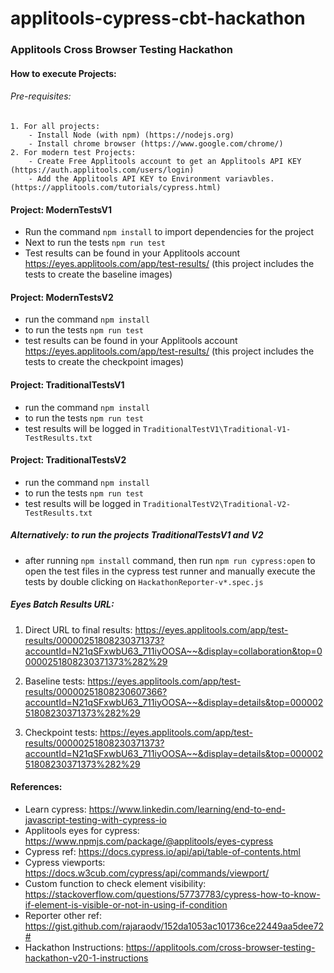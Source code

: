 # applitools-cypress-cbt-hackathon

### Applitools Cross Browser Testing Hackathon

#### How to execute Projects:

###### Pre-requisites: 
    1. For all projects: 
        - Install Node (with npm) (https://nodejs.org​)        
        - Install chrome browser (https://www.google.com/chrome/)
    2. For modern test Projects:
        - Create Free Applitools account to get an Applitools API KEY (https://auth.applitools.com/users/login)
        - Add the Applitools API KEY to Environment variavbles. (https://applitools.com/tutorials/cypress.html) 

#### Project: ModernTestsV1

- Run the command  ```npm install``` to import dependencies for the project
- Next to run the tests  ```npm run test```
- Test results can be found in your Applitools account https://eyes.applitools.com/app/test-results/ 
(this project includes the tests to create the baseline images)

#### Project: ModernTestsV2

- run the command ```npm install```
- to run the tests  ```npm run test```
- test results can be found in your Applitools account https://eyes.applitools.com/app/test-results/ 
(this project includes the tests to create the checkpoint images)

#### Project: TraditionalTestsV1

- run the command ```npm install```
- to run the tests  ```npm run test```
- test results will be logged in ```TraditionalTestV1\Traditional-V1-TestResults.txt```

#### Project: TraditionalTestsV2

- run the command ```npm install```
- to run the tests  ```npm run test```
- test results will be logged in ```TraditionalTestV2\Traditional-V2-TestResults.txt```

 ##### Alternatively: to run the projects TraditionalTestsV1 and V2
  - after running ```npm install``` command, then run ``` npm run cypress:open ``` to open the test files in the cypress test runner and manually execute the tests by double clicking on ```HackathonReporter-v*.spec.js```

##### Eyes Batch Results URL:
1. Direct URL to final results: https://eyes.applitools.com/app/test-results/00000251808230371373?accountId=N21qSFxwbU63_711iyOOSA~~&display=collaboration&top=00000251808230371373%282%29

2. Baseline tests: https://eyes.applitools.com/app/test-results/00000251808230607366?accountId=N21qSFxwbU63_711iyOOSA~~&display=details&top=00000251808230371373%282%29


3. Checkpoint tests: https://eyes.applitools.com/app/test-results/00000251808230371373?accountId=N21qSFxwbU63_711iyOOSA~~&display=details&top=00000251808230371373%282%29

#### References:
- Learn cypress: https://www.linkedin.com/learning/end-to-end-javascript-testing-with-cypress-io
- Applitools eyes for cypress: https://www.npmjs.com/package/@applitools/eyes-cypress
- Cypress ref: https://docs.cypress.io/api/api/table-of-contents.html
- Cypress viewports: https://docs.w3cub.com/cypress/api/commands/viewport/
- Custom function to check element visibility: https://stackoverflow.com/questions/57737783/cypress-how-to-know-if-element-is-visible-or-not-in-using-if-condition
- Reporter other ref: https://gist.github.com/rajaraodv/152da1053ac101736ce22449aa5dee72#
- Hackathon Instructions: https://applitools.com/cross-browser-testing-hackathon-v20-1-instructions